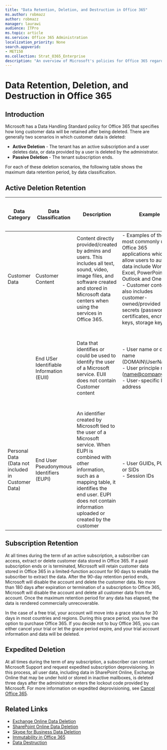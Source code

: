```yaml
---
title: "Data Retention, Deletion, and Destruction in Office 365"
ms.author: robmazz
author: robmazz
manager: laurawi
audience: ITPro
ms.topic: article
ms.service: Office 365 Administration
localization_priority: None
search.appverid:
- MET150
ms.collection: Strat_O365_Enterprise
description: "An overview of Microsoft's policies for Office 365 regarding data retention, deletion, and destruction."
---
```


# Data Retention, Deletion, and Destruction in Office 365

## Introduction

Microsoft has a Data Handling Standard policy for Office 365 that specifies how long customer data will be retained after being deleted. There are generally two scenarios in which customer data is deleted:

- **Active Deletion** - The tenant has an active subscription and a user deletes data, or data provided by a user is deleted by the administrator.
- **Passive Deletion** - The tenant subscription ends.

For each of these deletion scenarios, the following table shows the maximum data retention period, by data classification.

## Active Deletion Retention

| Data Category | Data Classification | Description | Example | Retention Period Based on Deletion Scenarios |
|---------------------------------------|-----------------|-----------------|----------------------------------|-------------------------------|
| Customer Data | Customer Content| Content directly provided/created by admins and users. This includes all text, sound, video, image files, and software created and stored in Microsoft data centers when using the services in Office 365. |- Examples of the most commonly used Office 365 applications which allow users to author data include Word, Excel, PowerPoint, Outlook and OneNote. <br> - Customer content also includes customer-owned/provided secrets (passwords, certificates, encryption keys, storage keys) | - Active Deletion Scenario: at most 30 days <br> - Passive Deletion Scenario: at most 180 days |
| | End USer Identifiable Information (EUII) | Data that identifies or could be used to identify the user of a Microsoft service. EUII does not contain Customer content | - User name or display name (DOMAIN\UserName) <br> - User principle name (name@company.com) <br> - User-specific IP address | - Active Deletion Scenario: at most 180 days (only a tenant administrator action) <br> - Passive Deletion Scenario: at most 180 days |
| Personal Data <br> (Data not included in Customer Data) | End User Pseudonymous Identifiers (EUPI) | An identifier created by Microsoft tied to the user of a Microsoft service. When EUPI is combined with other information, such as a mapping table, it identifies the end user. EUPI does not contain information uploaded or created by the customer | - User GUIDs, PUIDs, or SIDs <br> - Session IDs | - **Active Deletion Scenario:** at most 30 days <br> - **Passive Deletion Scenario:** at most 180 days |

## Subscription Retention

At all times during the term of an active subscription, a subscriber can access, extract or delete customer data stored in Office 365. If a paid subscription ends or is terminated, Microsoft will retain customer data stored in Office 365 in a limited-function account for 90 days to enable the subscriber to extract the data. After the 90-day retention period ends, Microsoft will disable the account and delete the customer data. No more than 180 days after expiration or termination of a subscription to Office 365, Microsoft will disable the account and delete all customer data from the account. Once the maximum retention period for any data has elapsed, the data is rendered commercially unrecoverable.

In the case of a free trial, your account will move into a grace status for 30 days in most countries and regions. During this grace period, you have the option to purchase Office 365. If you decide not to buy Office 365, you can either cancel your trial or let the grace period expire, and your trial account information and data will be deleted.

## Expedited Deletion
At all times during the term of any subscription, a subscriber can contact Microsoft Support and request expedited subscription deprovisioning. In this process, all user data, including data in SharePoint Online, Exchange Online that may be under hold or stored in inactive mailboxes, is deleted three days after the administrator enters the lockout code provided by Microsoft. For more information on expedited deprovisioning, see [Cancel Office 365](https://support.office.com/article/Cancel-Office-365-for-business-b1bc0bef-4608-4601-813a-cdd9f746709a).

## Related Links
- [Exchange Online Data Deletion](office-365-exchange-online-data-deletion.md)
- [SharePoint Online Data Deletion](office-365-sharepoint-online-data-deletion.md)
- [Skype for Business Data Deletion](office-365-skype-data-deletion.md)
- [Immutability in Office 365](office-365-data-immutability.md)
- [Data Destruction](office-365-data-destruction.md)